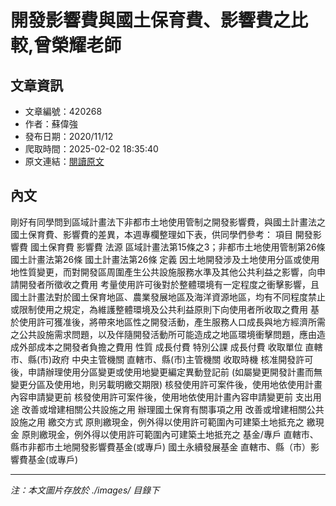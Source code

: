 # 開發影響費與國土保育費、影響費之比較,曾榮耀老師

## 文章資訊
- 文章編號：420268
- 作者：蘇偉強
- 發布日期：2020/11/12
- 爬取時間：2025-02-02 18:35:40
- 原文連結：[閱讀原文](https://real-estate.get.com.tw/Columns/detail.aspx?no=420268)

## 內文
剛好有同學問到區域計畫法下非都市土地使用管制之開發影響費，與國土計畫法之國土保育費、影響費的差異，本週專欄整理如下表，供同學們參考：
項目
開發影響費
國土保育費
影響費
法源
區域計畫法第15條之3；非都市土地使用管制第26條
國土計畫法第26條
國土計畫法第26條
定義
因土地開發涉及土地使用分區或使用地性質變更，而對開發區周圍產生公共設施服務水準及其他公共利益之影響，向申請開發者所徵收之費用
考量使用許可後對於整體環境有一定程度之衝擊影響，且國土計畫法對於國土保育地區、農業發展地區及海洋資源地區，均有不同程度禁止或限制使用之規定，為維護整體環境及公共利益原則下向使用者所收取之費用
基於使用許可獲准後，將帶來地區性之開發活動，產生服務人口成長與地方經濟所需之公共設施需求問題，以及伴隨開發活動所可能造成之地區環境衝擊問題，應由造成外部成本之開發者負擔之費用
性質
成長付費
特別公課
成長付費
收取單位
直轄市、縣(市)政府
中央主管機關
直轄市、縣(市)主管機關
收取時機
核准開發許可後，申請辦理使用分區變更或使用地變更編定異動登記前
(如屬變更開發計畫而無變更分區及使用地，則另載明繳交期限)
核發使用許可案件後，使用地依使用計畫內容申請變更前
核發使用許可案件後，使用地依使用計畫內容申請變更前
支出用途
改善或增建相關公共設施之用
辦理國土保育有關事項之用
改善或增建相關公共設施之用
繳交方式
原則繳現金，例外得以使用許可範圍內可建築土地抵充之
繳現金
原則繳現金，例外得以使用許可範圍內可建築土地抵充之
基金/專戶
直轄市、縣市非都市土地開發影響費基金(或專戶)
國土永續發展基金
直轄市、縣（市）影響費基金(或專戶)

---
*注：本文圖片存放於 ./images/ 目錄下*
